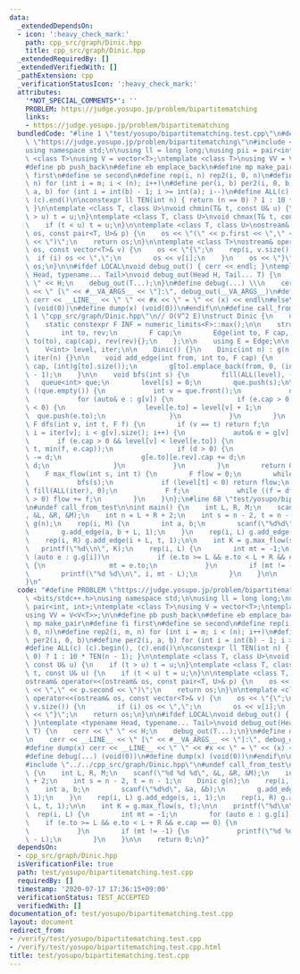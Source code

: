 ```yaml
---
data:
  _extendedDependsOn:
  - icon: ':heavy_check_mark:'
    path: cpp_src/graph/Dinic.hpp
    title: cpp_src/graph/Dinic.hpp
  _extendedRequiredBy: []
  _extendedVerifiedWith: []
  _pathExtension: cpp
  _verificationStatusIcon: ':heavy_check_mark:'
  attributes:
    '*NOT_SPECIAL_COMMENTS*': ''
    PROBLEM: https://judge.yosupo.jp/problem/bipartitematching
    links:
    - https://judge.yosupo.jp/problem/bipartitematching
  bundledCode: "#line 1 \"test/yosupo/bipartitematching.test.cpp\"\n#define PROBLEM\
    \ \"https://judge.yosupo.jp/problem/bipartitematching\"\n#include <bits/stdc++.h>\n\
    using namespace std;\n\nusing ll = long long;\nusing pii = pair<int, int>;\ntemplate\
    \ <class T>\nusing V = vector<T>;\ntemplate <class T>\nusing VV = V<V<T>>;\n\n\
    #define pb push_back\n#define eb emplace_back\n#define mp make_pair\n#define fi\
    \ first\n#define se second\n#define rep(i, n) rep2(i, 0, n)\n#define rep2(i, m,\
    \ n) for (int i = m; i < (n); i++)\n#define per(i, b) per2(i, 0, b)\n#define per2(i,\
    \ a, b) for (int i = int(b) - 1; i >= int(a); i--)\n#define ALL(c) (c).begin(),\
    \ (c).end()\n\nconstexpr ll TEN(int n) { return (n == 0) ? 1 : 10 * TEN(n - 1);\
    \ }\n\ntemplate <class T, class U>\nvoid chmin(T& t, const U& u) {\n    if (t\
    \ > u) t = u;\n}\ntemplate <class T, class U>\nvoid chmax(T& t, const U& u) {\n\
    \    if (t < u) t = u;\n}\n\ntemplate <class T, class U>\nostream& operator<<(ostream&\
    \ os, const pair<T, U>& p) {\n    os << \"(\" << p.first << \",\" << p.second\
    \ << \")\";\n    return os;\n}\n\ntemplate <class T>\nostream& operator<<(ostream&\
    \ os, const vector<T>& v) {\n    os << \"{\";\n    rep(i, v.size()) {\n      \
    \  if (i) os << \",\";\n        os << v[i];\n    }\n    os << \"}\";\n    return\
    \ os;\n}\n\n#ifdef LOCAL\nvoid debug_out() { cerr << endl; }\ntemplate <typename\
    \ Head, typename... Tail>\nvoid debug_out(Head H, Tail... T) {\n    cerr << \"\
    \ \" << H;\n    debug_out(T...);\n}\n#define debug(...) \\\n    cerr << __LINE__\
    \ << \" [\" << #__VA_ARGS__ << \"]:\", debug_out(__VA_ARGS__)\n#define dump(x)\
    \ cerr << __LINE__ << \" \" << #x << \" = \" << (x) << endl\n#else\n#define debug(...)\
    \ (void(0))\n#define dump(x) (void(0))\n#endif\n\n#define call_from_test\n#line\
    \ 1 \"cpp_src/graph/Dinic.hpp\"\n// O(V^2 E)\nstruct Dinic {\n    using F = ll;\n\
    \    static constexpr F INF = numeric_limits<F>::max();\n\n    struct Edge {\n\
    \        int to, rev;\n        F cap;\n        Edge(int to, F cap, int rev) :\
    \ to(to), cap(cap), rev(rev){};\n    };\n\n    using E = Edge;\n\n    VV<E> g;\n\
    \    V<int> level, iter;\n\n    Dinic() {}\n    Dinic(int n) : g(n), level(n),\
    \ iter(n) {}\n\n    void add_edge(int from, int to, F cap) {\n        g[from].emplace_back(to,\
    \ cap, (int)g[to].size());\n        g[to].emplace_back(from, 0, (int)g[from].size()\
    \ - 1);\n    }\n\n    void bfs(int s) {\n        fill(ALL(level), -1);\n     \
    \   queue<int> que;\n        level[s] = 0;\n        que.push(s);\n\n        while\
    \ (!que.empty()) {\n            int v = que.front();\n            que.pop();\n\
    \            for (auto& e : g[v]) {\n                if (e.cap > 0 && level[e.to]\
    \ < 0) {\n                    level[e.to] = level[v] + 1;\n                  \
    \  que.push(e.to);\n                }\n            }\n        }\n    }\n\n   \
    \ F dfs(int v, int t, F f) {\n        if (v == t) return f;\n        for (int&\
    \ i = iter[v]; i < g[v].size(); i++) {\n            auto& e = g[v][i];\n     \
    \       if (e.cap > 0 && level[v] < level[e.to]) {\n                F d = dfs(e.to,\
    \ t, min(f, e.cap));\n                if (d > 0) {\n                    e.cap\
    \ -= d;\n                    g[e.to][e.rev].cap += d;\n                    return\
    \ d;\n                }\n            }\n        }\n        return 0;\n    }\n\n\
    \    F max_flow(int s, int t) {\n        F flow = 0;\n        while (true) {\n\
    \            bfs(s);\n            if (level[t] < 0) return flow;\n           \
    \ fill(ALL(iter), 0);\n            F f;\n            while ((f = dfs(s, t, INF))\
    \ > 0) flow += f;\n        }\n    }\n};\n#line 68 \"test/yosupo/bipartitematching.test.cpp\"\
    \n#undef call_from_test\n\nint main() {\n    int L, R, M;\n    scanf(\"%d %d %d\"\
    , &L, &R, &M);\n    int n = L + R + 2;\n    int s = n - 2, t = n - 1;\n    Dinic\
    \ g(n);\n    rep(i, M) {\n        int a, b;\n        scanf(\"%d%d\", &a, &b);\n\
    \        g.add_edge(a, b + L, 1);\n    }\n    rep(i, L) g.add_edge(s, i, 1);\n\
    \    rep(i, R) g.add_edge(i + L, t, 1);\n\n    int K = g.max_flow(s, t);\n\n \
    \   printf(\"%d\\n\", K);\n    rep(i, L) {\n        int mt = -1;\n        for\
    \ (auto e : g.g[i])\n            if (e.to >= L && e.to < L + R && e.cap == 0)\
    \ {\n                mt = e.to;\n            }\n        if (mt != -1) {\n    \
    \        printf(\"%d %d\\n\", i, mt - L);\n        }\n    }\n\n    return 0;\n\
    }\n"
  code: "#define PROBLEM \"https://judge.yosupo.jp/problem/bipartitematching\"\n#include\
    \ <bits/stdc++.h>\nusing namespace std;\n\nusing ll = long long;\nusing pii =\
    \ pair<int, int>;\ntemplate <class T>\nusing V = vector<T>;\ntemplate <class T>\n\
    using VV = V<V<T>>;\n\n#define pb push_back\n#define eb emplace_back\n#define\
    \ mp make_pair\n#define fi first\n#define se second\n#define rep(i, n) rep2(i,\
    \ 0, n)\n#define rep2(i, m, n) for (int i = m; i < (n); i++)\n#define per(i, b)\
    \ per2(i, 0, b)\n#define per2(i, a, b) for (int i = int(b) - 1; i >= int(a); i--)\n\
    #define ALL(c) (c).begin(), (c).end()\n\nconstexpr ll TEN(int n) { return (n ==\
    \ 0) ? 1 : 10 * TEN(n - 1); }\n\ntemplate <class T, class U>\nvoid chmin(T& t,\
    \ const U& u) {\n    if (t > u) t = u;\n}\ntemplate <class T, class U>\nvoid chmax(T&\
    \ t, const U& u) {\n    if (t < u) t = u;\n}\n\ntemplate <class T, class U>\n\
    ostream& operator<<(ostream& os, const pair<T, U>& p) {\n    os << \"(\" << p.first\
    \ << \",\" << p.second << \")\";\n    return os;\n}\n\ntemplate <class T>\nostream&\
    \ operator<<(ostream& os, const vector<T>& v) {\n    os << \"{\";\n    rep(i,\
    \ v.size()) {\n        if (i) os << \",\";\n        os << v[i];\n    }\n    os\
    \ << \"}\";\n    return os;\n}\n\n#ifdef LOCAL\nvoid debug_out() { cerr << endl;\
    \ }\ntemplate <typename Head, typename... Tail>\nvoid debug_out(Head H, Tail...\
    \ T) {\n    cerr << \" \" << H;\n    debug_out(T...);\n}\n#define debug(...) \\\
    \n    cerr << __LINE__ << \" [\" << #__VA_ARGS__ << \"]:\", debug_out(__VA_ARGS__)\n\
    #define dump(x) cerr << __LINE__ << \" \" << #x << \" = \" << (x) << endl\n#else\n\
    #define debug(...) (void(0))\n#define dump(x) (void(0))\n#endif\n\n#define call_from_test\n\
    #include \"../../cpp_src/graph/Dinic.hpp\"\n#undef call_from_test\n\nint main()\
    \ {\n    int L, R, M;\n    scanf(\"%d %d %d\", &L, &R, &M);\n    int n = L + R\
    \ + 2;\n    int s = n - 2, t = n - 1;\n    Dinic g(n);\n    rep(i, M) {\n    \
    \    int a, b;\n        scanf(\"%d%d\", &a, &b);\n        g.add_edge(a, b + L,\
    \ 1);\n    }\n    rep(i, L) g.add_edge(s, i, 1);\n    rep(i, R) g.add_edge(i +\
    \ L, t, 1);\n\n    int K = g.max_flow(s, t);\n\n    printf(\"%d\\n\", K);\n  \
    \  rep(i, L) {\n        int mt = -1;\n        for (auto e : g.g[i])\n        \
    \    if (e.to >= L && e.to < L + R && e.cap == 0) {\n                mt = e.to;\n\
    \            }\n        if (mt != -1) {\n            printf(\"%d %d\\n\", i, mt\
    \ - L);\n        }\n    }\n\n    return 0;\n}"
  dependsOn:
  - cpp_src/graph/Dinic.hpp
  isVerificationFile: true
  path: test/yosupo/bipartitematching.test.cpp
  requiredBy: []
  timestamp: '2020-07-17 17:36:15+09:00'
  verificationStatus: TEST_ACCEPTED
  verifiedWith: []
documentation_of: test/yosupo/bipartitematching.test.cpp
layout: document
redirect_from:
- /verify/test/yosupo/bipartitematching.test.cpp
- /verify/test/yosupo/bipartitematching.test.cpp.html
title: test/yosupo/bipartitematching.test.cpp
---
```

